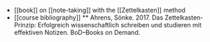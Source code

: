 * [[book]] on [[note-taking]] with the [[Zettelkasten]] method
* [[course bibliography]]
** Ahrens, Sönke. 2017. Das Zettelkasten-Prinzip: Erfolgreich wissenschaftlich schreiben und studieren mit effektiven Notizen. BoD–Books on Demand.